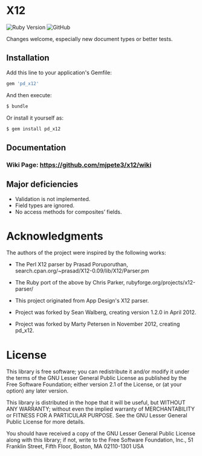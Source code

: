 # X12

![Ruby Version](https://img.shields.io/badge/Ruby->=1.9.1-red.svg)
![GitHub](https://img.shields.io/github/license/tcd/x12)

Changes welcome, especially new document types or better tests.

## Installation

Add this line to your application's Gemfile:

```ruby
gem 'pd_x12'
```

And then execute:

```sh
$ bundle
```

Or install it yourself as:

```sh
$ gem install pd_x12
```
 
## Documentation

### Wiki Page: https://github.com/mjpete3/x12/wiki

## Major deficiencies

- Validation is not implemented.
- Field types are ignored.
- No access methods for composites’ fields.

# Acknowledgments

The authors of the project were inspired by the following works:

- The Perl X12 parser by Prasad Poruporuthan, search.cpan.org/~prasad/X12-0.09/lib/X12/Parser.pm
- The Ruby port of the above by Chris Parker, rubyforge.org/projects/x12-parser/
- This project originated from App Design's X12 parser.  

- Project was forked by Sean Walberg, creating version 1.2.0 in April 2012.
- Project was forked by Marty Petersen in November 2012, creating pd_x12. 

# License

This library is free software; you can redistribute it and/or
modify it under the terms of the GNU Lesser General Public
License as published by the Free Software Foundation; either
version 2.1 of the License, or (at your option) any later version.

This library is distributed in the hope that it will be useful,
but WITHOUT ANY WARRANTY; without even the implied warranty of
MERCHANTABILITY or FITNESS FOR A PARTICULAR PURPOSE.  See the GNU
Lesser General Public License for more details.

You should have received a copy of the GNU Lesser General Public
License along with this library; if not, write to the Free Software
Foundation, Inc., 51 Franklin Street, Fifth Floor, Boston, MA  02110-1301  USA